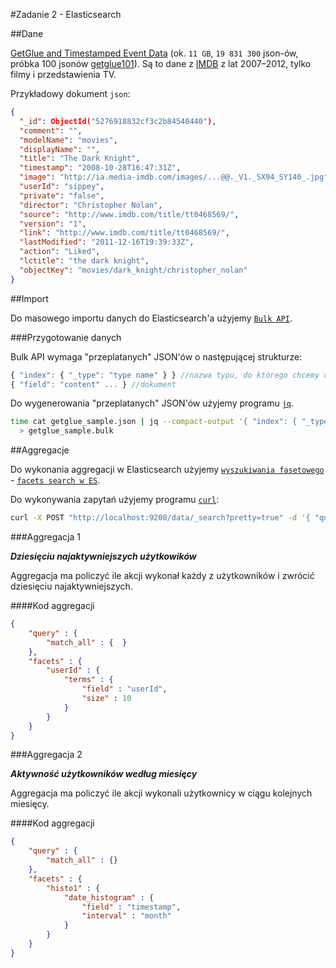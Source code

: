 #Zadanie 2 - Elasticsearch

##Dane

[GetGlue and Timestamped Event Data](http://getglue-data.s3.amazonaws.com/getglue_sample.tar.gz) (ok. `11 GB`, `19 831 300` json-ów, próbka 100 jsonów [getglue101](https://github.com/nosql/aggregations-2/blob/master/data/wbzyl/getglue101.json)). Są to dane z [IMDB](http://www.imdb.com/) z lat 2007–2012, tylko filmy i przedstawienia TV. 

Przykładowy dokument `json`:

```json
{
  "_id": ObjectId("5276918832cf3c2b84540440"),
  "comment": "",
  "modelName": "movies",
  "displayName": "",
  "title": "The Dark Knight",
  "timestamp": "2008-10-28T16:47:31Z",
  "image": "http://ia.media-imdb.com/images/...@@._V1._SX94_SY140_.jpg",
  "userId": "sippey",
  "private": "false",
  "director": "Christopher Nolan",
  "source": "http://www.imdb.com/title/tt0468569/",
  "version": "1",
  "link": "http://www.imdb.com/title/tt0468569/",
  "lastModified": "2011-12-16T19:39:33Z",
  "action": "Liked",
  "lctitle": "the dark knight",
  "objectKey": "movies/dark_knight/christopher_nolan"
}
```

##Import

Do masowego importu danych do Elasticsearch'a użyjemy [`Bulk API`](http://www.elasticsearch.org/guide/en/elasticsearch/reference/current/docs-bulk.html).  

###Przygotowanie danych

Bulk API wymaga "przeplatanych" JSON'ów o następującej strukturze:

```js
{ "index": { "_type": "type name" } } //nazwa typu, do którego chcemy dodać dokument
{ "field": "content" ... } //dokument
```

Do wygenerowania "przeplatanych" JSON'ów użyjemy programu [`jq`](http://stedolan.github.io/jq/).

```sh
time cat getglue_sample.json | jq --compact-output '{ "index": { "_type": "imdb" } }, .' 
  > getglue_sample.bulk
```

##Aggregacje

Do wykonania aggregacji w Elasticsearch użyjemy [`wyszukiwania fasetowego`](http://en.wikipedia.org/wiki/Faceted_search) - [`facets search w ES`](http://www.elasticsearch.org/guide/en/elasticsearch/reference/current/search-facets.html).

Do wykonywania zapytań użyjemy programu [`curl`](http://pl.wikipedia.org/wiki/CURL):

```sh
curl -X POST "http://localhost:9200/data/_search?pretty=true" -d '{ "query": { } }'
```

###Aggregacja 1

***Dziesięciu najaktywniejszych użytkowików***

Aggregacja ma policzyć ile akcji wykonał każdy z użytkowników i zwrócić dziesięciu najaktywniejszych.

####Kod aggregacji

```json
{
    "query" : {
        "match_all" : {  }
    },
    "facets" : {
        "userId" : {
            "terms" : {
                "field" : "userId",
                "size" : 10
            }
        }
    }
}
```

###Aggregacja 2

***Aktywność użytkowników według miesięcy***

Aggregacja ma policzyć ile akcji wykonali użytkownicy w ciągu kolejnych miesięcy.

####Kod aggregacji

```json
{
    "query" : {
        "match_all" : {}
    },
    "facets" : {
        "histo1" : {
            "date_histogram" : {
                "field" : "timestamp",
                "interval" : "month"
            }
        }
    }
}
```
